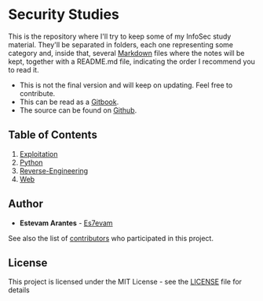 # Security Studies

This is the repository where I'll try to keep some of my InfoSec study material. They'll be separated in folders, each one representing some category and, inside that, several [Markdown](https://en.wikipedia.org/wiki/Markdown) files where the notes will be kept, together with a README.md file, indicating the order I recommend you to read it.

* This is not the final version and will keep on updating. Feel free to contribute.
* This can be read as a [Gitbook](https://es7evam.gitbook.io/security-studies/).
* The source can be found on [Github](https://github.com/Es7evam/Security-Studies/). 

## Table of Contents

1. [Exploitation](https://github.com/Es7evam/Security-Studies/tree/c2582d3cae736dd0a22e16cdc167c8db55dc1352/Exploitation/README.md)
2. [Python](https://github.com/Es7evam/Security-Studies/tree/c2582d3cae736dd0a22e16cdc167c8db55dc1352/Python/README.md)
3. [Reverse-Engineering](https://github.com/Es7evam/Security-Studies/tree/c2582d3cae736dd0a22e16cdc167c8db55dc1352/Reverse-Engineering/README.md)
4. [Web](https://github.com/Es7evam/Security-Studies/tree/c2582d3cae736dd0a22e16cdc167c8db55dc1352/Web/README.md)

## Author

* **Estevam Arantes** - [Es7evam](https://github.com/Es7evam)

See also the list of [contributors](https://github.com/Es7evam//contributors) who participated in this project.

## License

This project is licensed under the MIT License - see the [LICENSE](https://github.com/Es7evam/Security-Studies/tree/c2582d3cae736dd0a22e16cdc167c8db55dc1352/LICENSE/README.md) file for details

